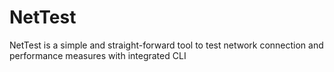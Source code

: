 # NetTest
NetTest is a simple and straight-forward tool to test network connection and performance measures with integrated CLI
